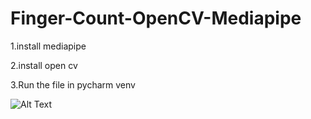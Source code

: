 # Finger-Count-OpenCV-Mediapipe

1.install mediapipe

2.install open cv

3.Run the file in pycharm venv

![Alt Text](https://user-images.githubusercontent.com/44913849/121131003-cdc15000-c84c-11eb-8270-2dc9ea28b818.gif)
